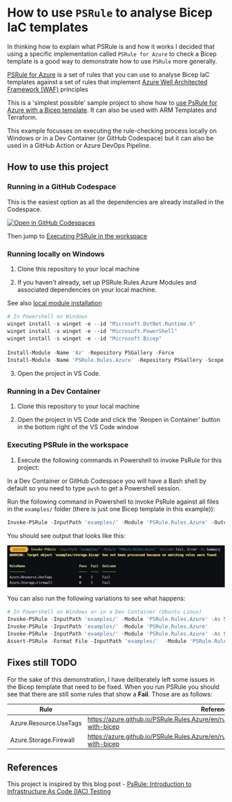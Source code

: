 ﻿# How to use `PSRule` to analyse Bicep IaC templates #

In thinking how to explain what PSRule is and how it works I decided that using a specific implementation called `PSRule for Azure` to check a Bicep template is a good way to demonstrate how to use `PSRule` more generally.

[PSRule for Azure](https://azure.github.io/PSRule.Rules.Azure/about/) is a set of rules that you can use to analyse Bicep IaC templates against a set of rules that implement [Azure Well Architected Framework (WAF)](https://learn.microsoft.com/azure/architecture/framework/) principles

This is a 'simplest possible' sample project to show how to [use PsRule for Azure with a Bicep template](https://azure.github.io/PSRule.Rules.Azure/using-bicep/). It can also be used with ARM Templates and Terraform.

This example focusses on executing the rule-checking process locally on Windows or in a Dev Container (or GitHub Codespace) but it can also be used in a GitHub Action or Azure DevOps Pipeline.

## How to use this project ##

### Running in a GitHub Codespace ###

This is the easiest option as all the dependencies are already installed in the Codespace.

[![Open in GitHub Codespaces](https://github.com/codespaces/badge.svg)](https://codespaces.new/qnrl/PsRule-Demo?quickstart=1)

Then jump to [Executing PSRule in the workspace](#executing-psrule-in-the-workspace)

### Running locally on Windows ###

1. Clone this repository to your local machine

2. If you haven't already, set up PSRule.Rules.Azure Modules and associated dependencies on your local machine.

  See also [local module installation](https://azure.github.io/PSRule.Rules.Azure/install-instructions/?WT.mc_id=modinfra-72253-socuff#getting-the-modules)

  ```powershell
  # In Powershell on Windows
  winget install -s winget -e --id "Microsoft.DotNet.Runtime.6"
  winget install -s winget -e --id "Microsoft.PowerShell"
  winget install -s winget -e --id "Microsoft.Bicep"

  Install-Module -Name 'Az' -Repository PSGallery -Force
  Install-Module -Name 'PSRule.Rules.Azure' -Repository PSGallery -Scope CurrentUser
  ```

3. Open the project in VS Code.


### Running in a Dev Container ###

1. Clone this repository to your local machine

2. Open the project in VS Code and click the 'Reopen in Container' button in the bottom right of the VS Code window


### Executing PSRule in the workspace ###

1. Execute the following commands in Powershell to invoke PsRule for this project:

  In a Dev Container or GitHub Codespace you will have a Bash shell by default so you need to type `pwsh` to get a Powershell session.

  Run the following command in Powershell to invoke PsRule against all files in the `examples/` folder (there is just one Bicep template in this example)):

  ```powershell
  Invoke-PSRule -InputPath 'examples/' -Module 'PSRule.Rules.Azure' -Outcome Fail, Error -As Summary
  ```

  You should see output that looks like this:

[![assets/psrule-invoke.png](assets/psrule-invoke.png)](assets/psrule-invoke.png)

  You can also run the following variations to see what happens:

  ```powershell
  # In Powershell on Windows or in a Dev Container (Ubuntu Linux)
  Invoke-PSRule -InputPath 'examples/' -Module 'PSRule.Rules.Azure' -As Summary
  Invoke-PSRule -InputPath 'examples/' -Module 'PSRule.Rules.Azure'
  Invoke-PSRule -InputPath 'examples/' -Module 'PSRule.Rules.Azure' -As Summary -OutputPath 'output/summary.json'
  Assert-PSRule -Format File -InputPath 'examples/'  -Module 'PSRule.Rules.Azure' -Outcome Fail, Error
  ```

  ## Fixes still TODO ##

For the sake of this demonstration, I have deliberately left some issues in the Bicep template that need to be fixed. When you run PSRule you should see that there are still some rules that show a **Fail**. Those are as follows:

|          Rule          |                                             Reference                                              |
| ---------------------- | -------------------------------------------------------------------------------------------------- |
| Azure.Resource.UseTags | <https://azure.github.io/PSRule.Rules.Azure/en/rules/Azure.Resource.UseTags/#configure-with-bicep> |
| Azure.Storage.Firewall | <https://azure.github.io/PSRule.Rules.Azure/en/rules/Azure.Storage.Firewall/#configure-with-bicep> |

## References ##

This project is inspired by this blog post - [PsRule: Introduction to Infrastructure As Code (IAC) Testing](https://techcommunity.microsoft.com/t5/itops-talk-blog/psrule-introduction-to-infrastructure-as-code-iac-testing/ba-p/3580746)
